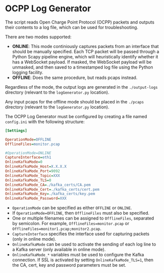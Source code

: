 # OCPP Log Generator

The script reads Open Charge Point Protocol (OCPP) packets and outputs their contents to a log file, which can be used for troubleshooting.

There are two modes supported:
- **ONLINE**: This mode continiously captures packets from an interface that should be manually specified. Each TCP packet will be passed through a Python Scapy pipeline engine, which will heuristically identify whether it has a WebSocket payload. If masked, the WebSocket payload will be unmasked, and then saved to a timestamped log file using the Python logging facility.
- **OFFLINE**: Does the same procedure, but reads pcaps instead.

Regardless of the mode, the output logs are generated in the `./output-logs` directory (relevant to the `logGenerator.py` location).

Any input pcaps for the offline mode should be placed in the `./pcaps` directory (relevant to the `logGenerator.py` location).

The OCPP Log Generator must be configured by creating a file named `config.ini` with the following structure:

```ini
[Settings]

OperationMode=OFFLINE
OfflineFiles=monitor.pcap

#OperationMode=ONLINE
CaptureInterface=eth1
OnlineKafkaMode=0
OnlineKafkaMode_Host=X.X.X.X
OnlineKafkaMode_Port=9092
OnlineKafkaMode_Topic=XXX
OnlineKafkaMode_TLS=0
OnlineKafkaMode_CA=./kafka_certs/CA.pem
OnlineKafkaMode_Cert=./kafka_certs/cert.pem
OnlineKafkaMode_Key=./kafka_certs/key.pem
OnlineKafkaMode_Password=XXX
```

- `OperationMode` can be specified as either `OFFLINE` or `ONLINE`.
- If `OperationMode=OFFLINE`, then `OfflineFiles` must also be specified.
- One or multiple filenames can be assigned to `OfflineFiles`, separated by semicolon. For example, `OfflineFiles=monitor.pcap` or `OfflineFiles=monitor1.pcap;monitor2.pcap`.
- `CaptureInterface` specifies the interface used for capturing packets (only in online mode). 
- `OnlineKafkaMode` can be used to activate the sending of each log line to a Kafka server (only available in online mode).
- `OnlineKafkaMode_*` variables must be used to configure the Kafka connection. If SSL is activated by setting `OnlineKafkaMode_TLS=1`, then the CA, cert, key and password parameters must be set.